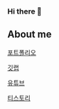 ### Hi there 👋
## About me

[포트폴리오](https://hmchung2.github.io/portfolio/)

[깃랩](https://gitlab.com/hmchung1005)

[유튜브](https://www.youtube.com/channel/UC71kfEJOuSI7aK0CmdXn-0Q)

[티스토리](https://hmchung2devjava.tistory.com/)
<!--
**hmchung2/hmchung2** is a ✨ _special_ ✨ repository because its `README.md` (this file) appears on your GitHub profile.

Here are some ideas to get you started:

- 🔭 I’m currently working on ...
- 🌱 I’m currently learning ...
- 👯 I’m looking to collaborate on ...
- 🤔 I’m looking for help with ...
- 💬 Ask me about ...
- 📫 How to reach me: ...
- 😄 Pronouns: ...
- ⚡ Fun fact: ...
-->
